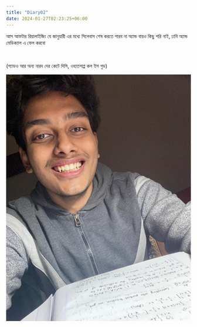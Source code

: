 ```yaml
---
title: "Diary02"
date: 2024-01-27T02:23:25+06:00
---
```


আস আফটার রিয়ালাইজিং যে জানুয়ারী এর মধ্যে সিলেবাস শেষ করতে পারব না অ্যান্ড বায়ও কিছু পরি নাই, ঢাবি অ্যান্ড মেডিক্যাল এ ফেল করবো

<br>

(প্যাডও আর অন্য নারদ দের কেটে দিসি, ওহাতসাপ্প কল ইস গুড)

![ImgA](/images/IntegrationByPartsTodo.jpg)
